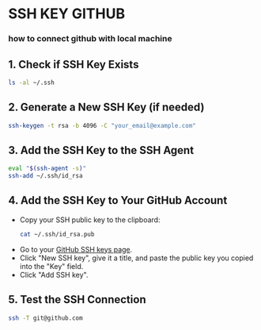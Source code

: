 # SSH KEY GITHUB
### how to connect github with local machine

## 1. Check if SSH Key Exists
```sh
ls -al ~/.ssh
```

## 2. Generate a New SSH Key (if needed)
```sh
ssh-keygen -t rsa -b 4096 -C "your_email@example.com"
```

## 3. Add the SSH Key to the SSH Agent
```sh
eval "$(ssh-agent -s)"
ssh-add ~/.ssh/id_rsa
```

## 4. Add the SSH Key to Your GitHub Account

- Copy your SSH public key to the clipboard:
    ```sh
    cat ~/.ssh/id_rsa.pub
    ```
- Go to your [GitHub SSH keys page](https://github.com/settings/keys).
- Click "New SSH key", give it a title, and paste the public key you copied into the "Key" field.
- Click "Add SSH key".

## 5. Test the SSH Connection
```sh
ssh -T git@github.com
```